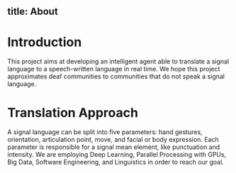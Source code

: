 title: About
---
# Introduction

This project aims at developing an intelligent agent able to translate a signal language to a speech-written language in real time. We hope this project approximates deaf communities to communities that do not speak a signal language.

# Translation Approach

A signal language can be split into five parameters: hand gestures, orientation, articulation point, move, and facial or body expression. Each parameter is responsible for a signal mean element, like punctuation and intensity. We are employing Deep Learning, Parallel Processing with GPUs, Big Data, Software Engineering, and Linguistics in order to reach our goal.

